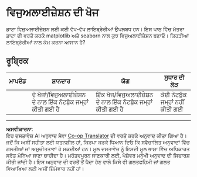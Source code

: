 <!--
CO_OP_TRANSLATOR_METADATA:
{
  "original_hash": "4485a1ed4dd1b5647365e3d87456515d",
  "translation_date": "2025-08-29T16:56:04+00:00",
  "source_file": "2-Regression/2-Data/assignment.md",
  "language_code": "pa"
}
-->
# ਵਿਜੁਅਲਾਈਜ਼ੇਸ਼ਨ ਦੀ ਖੋਜ

ਡਾਟਾ ਵਿਜੁਅਲਾਈਜ਼ੇਸ਼ਨ ਲਈ ਕਈ ਵੱਖ-ਵੱਖ ਲਾਇਬ੍ਰੇਰੀਆਂ ਉਪਲਬਧ ਹਨ। ਇਸ ਪਾਠ ਵਿੱਚ ਮੱਤਰਾ ਡਾਟਾ ਦੀ ਵਰਤੋਂ ਕਰਕੇ matplotlib ਅਤੇ seaborn ਨਾਲ ਕੁਝ ਵਿਜੁਅਲਾਈਜ਼ੇਸ਼ਨ ਬਣਾਓ। ਕਿਹੜੀਆਂ ਲਾਇਬ੍ਰੇਰੀਆਂ ਨਾਲ ਕੰਮ ਕਰਨਾ ਆਸਾਨ ਹੈ?

## ਰੂਬ੍ਰਿਕ

| ਮਾਪਦੰਡ | ਸ਼ਾਨਦਾਰ | ਯੋਗ | ਸੁਧਾਰ ਦੀ ਲੋੜ |
| -------- | --------- | -------- | ----------------- |
|          | ਦੋ ਖੋਜਾਂ/ਵਿਜੁਅਲਾਈਜ਼ੇਸ਼ਨ ਦੇ ਨਾਲ ਇੱਕ ਨੋਟਬੁੱਕ ਜਮ੍ਹਾਂ ਕੀਤੀ ਗਈ ਹੈ         |   ਇੱਕ ਖੋਜ/ਵਿਜੁਅਲਾਈਜ਼ੇਸ਼ਨ ਦੇ ਨਾਲ ਇੱਕ ਨੋਟਬੁੱਕ ਜਮ੍ਹਾਂ ਕੀਤੀ ਗਈ ਹੈ       |  ਕੋਈ ਨੋਟਬੁੱਕ ਜਮ੍ਹਾਂ ਨਹੀਂ ਕੀਤੀ ਗਈ                 |

---

**ਅਸਵੀਕਾਰਨਾ**:  
ਇਹ ਦਸਤਾਵੇਜ਼ AI ਅਨੁਵਾਦ ਸੇਵਾ [Co-op Translator](https://github.com/Azure/co-op-translator) ਦੀ ਵਰਤੋਂ ਕਰਕੇ ਅਨੁਵਾਦ ਕੀਤਾ ਗਿਆ ਹੈ। ਜਦੋਂ ਕਿ ਅਸੀਂ ਸਹੀਤਾ ਲਈ ਯਤਨਸ਼ੀਲ ਹਾਂ, ਕਿਰਪਾ ਕਰਕੇ ਧਿਆਨ ਦਿਓ ਕਿ ਸਵੈਚਾਲਿਤ ਅਨੁਵਾਦਾਂ ਵਿੱਚ ਗਲਤੀਆਂ ਜਾਂ ਅਸੁਚੀਤਤਾਵਾਂ ਹੋ ਸਕਦੀਆਂ ਹਨ। ਮੂਲ ਦਸਤਾਵੇਜ਼ ਨੂੰ ਇਸਦੀ ਮੂਲ ਭਾਸ਼ਾ ਵਿੱਚ ਅਧਿਕਾਰਤ ਸਰੋਤ ਮੰਨਿਆ ਜਾਣਾ ਚਾਹੀਦਾ ਹੈ। ਮਹੱਤਵਪੂਰਨ ਜਾਣਕਾਰੀ ਲਈ, ਪੇਸ਼ੇਵਰ ਮਨੁੱਖੀ ਅਨੁਵਾਦ ਦੀ ਸਿਫਾਰਸ਼ ਕੀਤੀ ਜਾਂਦੀ ਹੈ। ਇਸ ਅਨੁਵਾਦ ਦੀ ਵਰਤੋਂ ਤੋਂ ਪੈਦਾ ਹੋਣ ਵਾਲੇ ਕਿਸੇ ਵੀ ਗਲਤਫਹਿਮੀ ਜਾਂ ਗਲਤ ਵਿਆਖਿਆ ਲਈ ਅਸੀਂ ਜ਼ਿੰਮੇਵਾਰ ਨਹੀਂ ਹਾਂ।